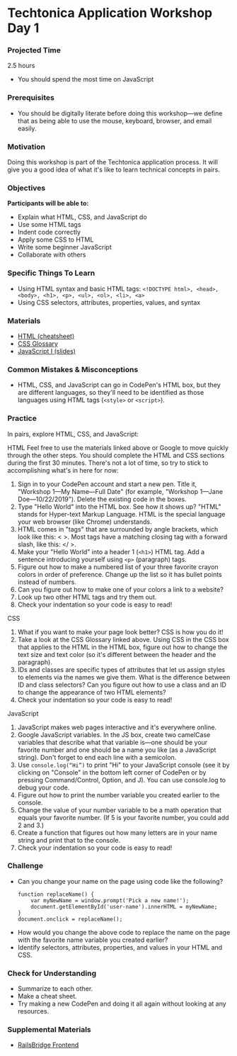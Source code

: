 # Techtonica Application Workshop Day 1

### Projected Time

2.5 hours
- You should spend the most time on JavaScript

### Prerequisites

- You should be digitally literate before doing this workshop—we define that as being able to use the mouse, keyboard, browser, and email easily.

### Motivation

Doing this workshop is part of the Techtonica application process. It will give you a good idea of what it's like to learn technical concepts in pairs.

### Objectives

**Participants will be able to:**

- Explain what HTML, CSS, and JavaScript do
- Use some HTML tags
- Indent code correctly
- Apply some CSS to HTML
- Write some beginner JavaScript
- Collaborate with others

### Specific Things To Learn

- Using HTML syntax and basic HTML tags: `<!DOCTYPE html>, <head>, <body>, <h1>, <p>, <ul>, <ol>, <li>, <a>`
- Using CSS selectors, attributes, properties, values, and syntax

### Materials

- [HTML (cheatsheet)](https://www.codecademy.com/learn/learn-html/modules/learn-html-elements/reference)
- [CSS Glossary](https://www.codecademy.com/articles/glossary-css)
- [JavaScript I (slides)](https://drive.google.com/open?id=1WIm5UCQL9TOsmW5X6suapBhyEqtk8Y2oLKb5gUqbzus)


### Common Mistakes & Misconceptions

- HTML, CSS, and JavaScript can go in CodePen's HTML box, but they are different languages, so they'll need to be identified as those languages using HTML tags (`<style>` or `<script>`).


### Practice

In pairs, explore HTML, CSS, and JavaScript:


HTML
Feel free to use the materials linked above or Google to move quickly through the other steps. You should complete the HTML and CSS sections during the first 30 minutes. There's not a lot of time, so try to stick to accomplishing what's in here for now:


1. Sign in to your CodePen account and start a new pen. Title it, "Workshop 1—My Name—Full Date" (for example, "Workshop 1—Jane Doe—10/22/2019"). Delete the existing code in the boxes.
2. Type "Hello World" into the HTML box. See how it shows up? "HTML" stands for Hyper-text Markup Language. HTML is the special language your web browser (like Chrome) understands.
3. HTML comes in "tags" that are surrounded by angle brackets, which look like this: < >. Most tags have a matching closing tag with a forward slash, like this: </ >.
4. Make your "Hello World" into a header 1 (`<h1>`) HTML tag. Add a sentence introducing yourself using `<p>` (paragraph) tags.
5. Figure out how to make a numbered list of your three favorite crayon colors in order of preference. Change up the list so it has bullet points instead of numbers.
6. Can you figure out how to make one of your colors a link to a website?
7. Look up two other HTML tags and try them out.
8. Check your indentation so your code is easy to read!

CSS
1. What if you want to make your page look better? CSS is how you do it!
2. Take a look at the CSS Glossary linked above. Using CSS in the CSS box that applies to the HTML in the HTML box, figure out how to change the text size and text color (so it's different between the header and the paragraph).
3. IDs and classes are specific types of attributes that let us assign styles to elements via the names we give them. What is the difference between ID and class selectors? Can you figure out how to use a class and an ID to change the appearance of two HTML elements?
4. Check your indentation so your code is easy to read!

JavaScript
1. JavaScript makes web pages interactive and it's everywhere online. 
2. Google JavaScript variables. In the JS box, create two camelCase variables that describe what that variable is—one should be your favorite number and one should be a name you like (as a JavaScript string). Don't forget to end each line with a semicolon.
3. Use `console.log(“Hi”)` to print "Hi" to your JavaScript console (see it by clicking on "Console" in the bottom left corner of CodePen or by pressing Command/Control, Option, and J). You can use console.log to debug your code.
4. Figure out how to print the number variable you created earlier to the console.
5. Change the value of your number variable to be a math operation that equals your favorite number. (If 5 is your favorite number, you could add 2 and 3.)
6. Create a function that figures out how many letters are in your name string and print that to the console.
7. Check your indentation so your code is easy to read!


### Challenge

- Can you change your name on the page using code like the following?
	```
	function replaceName() {
    	var myNewName = window.prompt('Pick a new name!');
    	document.getElementById('user-name').innerHTML = myNewName;
  	}
  	document.onclick = replaceName();
	```
- How would you change the above code to replace the name on the page with the favorite name variable you created earlier?
- Identify selectors, attributes, properties, and values in your HTML and CSS.

### Check for Understanding 

- Summarize to each other.
- Make a cheat sheet.
- Try making a new CodePen and doing it all again without looking at any resources.

### Supplemental Materials
- [RailsBridge Frontend](https://curriculum.railsbridge.org/frontend/)
